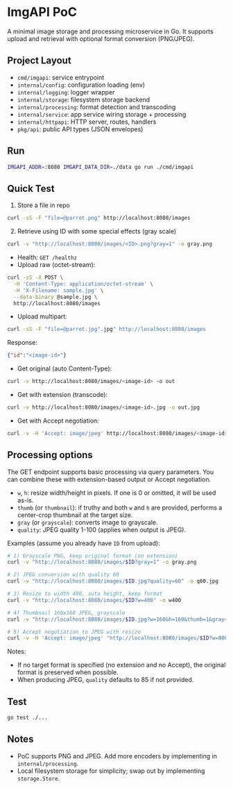 # ImgAPI PoC

A minimal image storage and processing microservice in Go. It supports upload and retrieval with optional format conversion (PNG/JPEG).

## Project Layout

- `cmd/imgapi`: service entrypoint
- `internal/config`: configuration loading (env)
- `internal/logging`: logger wrapper
- `internal/storage`: filesystem storage backend
- `internal/processing`: format detection and transcoding
- `internal/service`: app service wiring storage + processing
- `internal/httpapi`: HTTP server, routes, handlers
- `pkg/api`: public API types (JSON envelopes)

## Run

```bash
IMGAPI_ADDR=:8080 IMGAPI_DATA_DIR=./data go run ./cmd/imgapi
```

## Quick Test
1. Store a file in repo
```bash
curl -sS -F "file=@parrot.png" http://localhost:8080/images
```

2. Retrieve using ID with some special effects (gray scale)
```bash
curl -v "http://localhost:8080/images/<ID>.png?gray=1" -o gray.png
```



- Health: `GET /healthz`
- Upload raw (octet-stream):

```bash
curl -sS -X POST \
  -H 'Content-Type: application/octet-stream' \
  -H 'X-Filename: sample.jpg' \
  --data-binary @sample.jpg \
  http://localhost:8080/images
```

- Upload multipart:

```bash
curl -sS -F "file=@parrot.jpg".jpg" http://localhost:8080/images
```

Response:

```json
{"id":"<image-id>"}
```

- Get original (auto Content-Type):

```bash
curl -v http://localhost:8080/images/<image-id> -o out
```

- Get with extension (transcode):

```bash
curl -v http://localhost:8080/images/<image-id>.jpg -o out.jpg
```

- Get with Accept negotiation:

```bash
curl -v -H 'Accept: image/jpeg' http://localhost:8080/images/<image-id> -o out.jpg
```

## Processing options

The GET endpoint supports basic processing via query parameters. You can combine these with extension-based output or Accept negotiation.

- `w`, `h`: resize width/height in pixels. If one is 0 or omitted, it will be used as-is.
- `thumb` (or `thumbnail`): if truthy and both `w` and `h` are provided, performs a center-crop thumbnail at the target size.
- `gray` (or `grayscale`): converts image to grayscale.
- `quality`: JPEG quality 1-100 (applies when output is JPEG).

Examples (assume you already have `ID` from upload):

```bash
# 1) Grayscale PNG, keep original format (no extension)
curl -v "http://localhost:8080/images/$ID?gray=1" -o gray.png

# 2) JPEG conversion with quality 60
curl -v "http://localhost:8080/images/$ID.jpg?quality=60" -o q60.jpg

# 3) Resize to width 400, auto height, keep format
curl -v "http://localhost:8080/images/$ID?w=400" -o w400

# 4) Thumbnail 160x160 JPEG, grayscale
curl -v "http://localhost:8080/images/$ID.jpg?w=160&h=160&thumb=1&gray=1" -o thumb160.jpg

# 5) Accept negotiation to JPEG with resize
curl -v -H 'Accept: image/jpeg' "http://localhost:8080/images/$ID?w=800" -o 800.jpg
```

Notes:
- If no target format is specified (no extension and no Accept), the original format is preserved when possible.
- When producing JPEG, `quality` defaults to 85 if not provided.

## Test

```bash
go test ./...
```

## Notes

- PoC supports PNG and JPEG. Add more encoders by implementing in `internal/processing`.
- Local filesystem storage for simplicity; swap out by implementing `storage.Store`.
